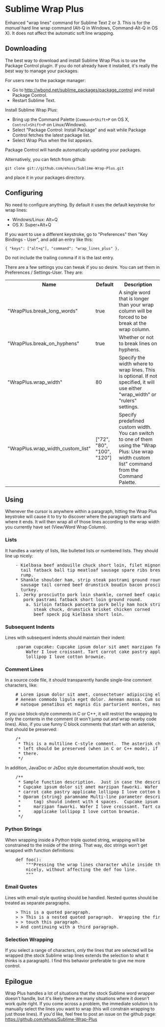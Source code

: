 # Sublime Wrap Plus #
Enhanced "wrap lines" command for Sublime Text 2 or 3.  This is for the *manual* hard line wrap command (Alt-Q in Windows, Command-Alt-Q in OS X).  It does not affect the automatic soft line wrapping.

## Downloading ##
The best way to download and install Sublime Wrap Plus is to use the Package Control plugin.  If you do not already have it installed, it's really the best way to manage your packages.

For users new to the package manager:
* Go to http://wbond.net/sublime_packages/package_control and install Package Control.
* Restart Sublime Text.

Install Sublime Wrap Plus:
* Bring up the Command Palette (`Command+Shift+P` on OS X, `Control+Shift+P` on Linux/Windows).
* Select "Package Control: Install Package" and wait while Package Control fetches the latest package list.
* Select Wrap Plus when the list appears.

Package Control will handle automatically updating your packages.

Alternatively, you can fetch from github:

	git clone git://github.com/ehuss/Sublime-Wrap-Plus.git

and place it in your packages directory.

## Configuring ##
No need to configure anything.  By default it uses the default keystroke for wrap lines:

* Windows/Linux: Alt+Q
* OS X: Super+Alt+Q

If you want to use a different keystroke, go to "Preferences" then "Key Bindings - User", and add an entry like this:

	{ "keys": ["alt+q"], "command": "wrap_lines_plus" },

Do not include the trailing comma if it is the last entry.

There are a few settings you can tweak if you so desire.  You can set them in Preferences / Settings-User.  They are:

<table>
  <tr>
    <th>Name</th><th>Default</th><th>Description</th>
  </tr>
  <tr>
    <td>"WrapPlus.break_long_words"</td>
    <td>true</td>
    <td>A single word that is longer than your wrap column will be forced to be break at the wrap column.</td>
  </tr>
  <tr>
    <td>"WrapPlus.break_on_hyphens"</td>
    <td>true</td>
    <td>Whether or not to break lines on hyphens.</td>
  </tr>
  <tr>
    <td>"WrapPlus.wrap_width"</td>
    <td>80</td>
    <td>Specify the width where to wrap lines. This is optional. If not specified, it will use either "wrap_width" or "rulers" settings.</td>
  </tr>
  <tr>
    <td>"WrapPlus.wrap_width_custom_list"</td>
    <td>["72", "80", "100", "120"]</td>
    <td>Specify predefined custom width. You can switch to one of them using the "Wrap Plus: Use wrap width custom list" command from the Command Palette.</td>
  </tr>
</table>

## Using ##
Whenever the cursor is anywhere within a paragraph, hitting the Wrap Plus keystroke will cause it to try to discover where the paragraph starts and where it ends.  It will then wrap all of those lines according to the wrap width you currently have set (View/Word Wrap Column).

### Lists ###
It handles a variety of lists, like bulleted lists or numbered lists. They should line up nicely:

<pre>
	- Kielbasa beef andouille chuck short loin, filet mignon jerky
      tail fatback ball tip meatloaf sausage spare ribs bresaola
      rump.
	* Shankle shoulder ham, strip steak pastrami ground round shank
      sausage tail corned beef drumstick boudin bacon prosciutto
      turkey.
	1. Jerky prosciutto pork loin shankle, corned beef capicola
       pork pastrami fatback short loin ground round.
		a. Sirloin fatback pancetta pork belly ham hock strip
           steak chuck, drumstick brisket chicken corned
           beef speck pig kielbasa short loin.
</pre>

### Subsequent Indents ###
Lines with subsequent indents should maintain their indent:

<pre>
	:param cupcake: Cupcake ipsum dolor sit amet marzipan faworki.
		Wafer I love croissant. Tart carrot cake pastry applicake
		lollipop I love cotton brownie.
</pre>

### Comment Lines ###
In a source code file, it should transparently handle single-line
comment characters, like:

<pre>
    # Lorem ipsum dolor sit amet, consectetuer adipiscing elit.
    # Aenean commodo ligula eget dolor. Aenean massa. Cum sociis
    # natoque penatibus et magnis dis parturient montes, nascetur
</pre>

If you use block-style comments in C or C++, it will restrict the wrapping to only the contents in the comment (it won't jump out and wrap nearby code lines).  Also, if you use funny C block comments that start with an asterisk, that should be preserved:

<pre>
    /*
     * This is a multiline C-style comment.  The asterisk characters on the
     * left should be preserved (when in C or C++ mode), if they are already
     * there.
     */
</pre>

In addition, JavaDoc or JsDoc style documentation should work, too:

<pre>
    /**
     * Sample function description.  Just in case the description is very long.
     * Cupcake ipsum dolor sit amet marzipan faworki. Wafer I love croissant. Tart
     * carrot cake pastry applicake lollipop I love cotton brownie.
     * @param {string} paramname Multi-line parameter description (or any javadoc
     *     tag) should indent with 4 spaces.  Cupcake ipsum dolor sit amet
     *     marzipan faworki. Wafer I love croissant. Tart carrot cake pastry
     *     applicake lollipop I love cotton brownie.
     */
</pre>

### Python Strings ###
When wrapping inside a Python triple quoted string, wrapping will be constrained to the inside of the string.  That way, doc strings won't get wrapped with function definitions:

<pre>
    def foo():
        """Pressing the wrap lines character while inside this string should wrap it
        nicely, without affecting the def foo line.
        """
</pre>

### Email Quotes ###
Lines with email-style quoting should be handled.  Nested quotes should be treated as separate paragraphs.

<pre>
    &gt; This is a quoted paragraph.
    &gt; &gt; This is a nested quoted paragraph.  Wrapping the first paragraph won't
    &gt; &gt; touch this paragraph.
    &gt; And continuing with a third paragraph.
</pre>

### Selection Wrapping ###
If you select a range of characters, *only* the lines that are selected will be wrapped (the stock Sublime wrap lines extends the selection to what it thinks is a paragraph).  I find this behavior preferable to give me more control.

## Epilogue ##
Wrap Plus handles a lot of situations that the stock Sublime word wrapper doesn't handle, but it's likely there are many situations where it doesn't work quite right.  If you come across a problem, the immediate solution is to manually select the lines you want to wrap (this will constrain wrapping to just those lines).  If you'd like, feel free to post an issue on the github page: https://github.com/ehuss/Sublime-Wrap-Plus

